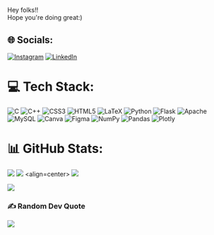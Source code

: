 #
Hey folks!!<br>
Hope you're doing great:)
## 🌐 Socials:
[![Instagram](https://img.shields.io/badge/Instagram-%23E4405F.svg?logo=Instagram&logoColor=white)](https://instagram.com/onkar_wagh15) [![LinkedIn](https://img.shields.io/badge/LinkedIn-%230077B5.svg?logo=linkedin&logoColor=white)](https://linkedin.com/in/onkar-wagh) 
# 💻 Tech Stack:
![C](https://img.shields.io/badge/c-%2300599C.svg?style=for-the-badge&logo=c&logoColor=white) ![C++](https://img.shields.io/badge/c++-%2300599C.svg?style=for-the-badge&logo=c%2B%2B&logoColor=white) ![CSS3](https://img.shields.io/badge/css3-%231572B6.svg?style=for-the-badge&logo=css3&logoColor=white) ![HTML5](https://img.shields.io/badge/html5-%23E34F26.svg?style=for-the-badge&logo=html5&logoColor=white) ![LaTeX](https://img.shields.io/badge/latex-%23008080.svg?style=for-the-badge&logo=latex&logoColor=white) ![Python](https://img.shields.io/badge/python-3670A0?style=for-the-badge&logo=python&logoColor=ffdd54) ![Flask](https://img.shields.io/badge/flask-%23000.svg?style=for-the-badge&logo=flask&logoColor=white) ![Apache](https://img.shields.io/badge/apache-%23D42029.svg?style=for-the-badge&logo=apache&logoColor=white) ![MySQL](https://img.shields.io/badge/mysql-%2300f.svg?style=for-the-badge&logo=mysql&logoColor=white) ![Canva](https://img.shields.io/badge/Canva-%2300C4CC.svg?style=for-the-badge&logo=Canva&logoColor=white) 	![Figma](https://img.shields.io/badge/figma-%23F24E1E.svg?style=for-the-badge&logo=figma&logoColor=white) ![NumPy](https://img.shields.io/badge/numpy-%23013243.svg?style=for-the-badge&logo=numpy&logoColor=white) ![Pandas](https://img.shields.io/badge/pandas-%23150458.svg?style=for-the-badge&logo=pandas&logoColor=white) ![Plotly](https://img.shields.io/badge/Plotly-%233F4F75.svg?style=for-the-badge&logo=plotly&logoColor=white)

# 📊 GitHub Stats:
![](https://github-readme-stats.vercel.app/api?username=OnkarWagh15&theme=algolia&hide_border=false&include_all_commits=true&count_private=true)
![](https://github-readme-streak-stats.herokuapp.com/?user=OnkarWagh15&theme=algolia&hide_border=false)
<align=center>
![](https://github-readme-stats.vercel.app/api/top-langs/?username=OnkarWagh15&theme=algolia&hide_border=false&include_all_commits=true&count_private=true&layout=compact)



[![](https://visitcount.itsvg.in/api?id=OnkarWagh15&icon=0&color=1)](https://visitcount.itsvg.in)
### ✍️ Random Dev Quote
![](https://quotes-github-readme.vercel.app/api?type=horizontal&theme=tokyonight)


<!-- Proudly created with GPRM ( https://gprm.itsvg.in ) -->

